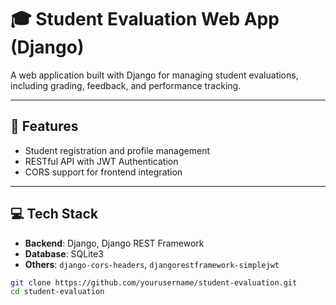 # 🎓 Student Evaluation Web App (Django)

A web application built with Django for managing student evaluations, including grading, feedback, and performance tracking.

---

## 🔧 Features

- Student registration and profile management
- RESTful API with JWT Authentication  
- CORS support for frontend integration

---

## 💻 Tech Stack

- **Backend**: Django, Django REST Framework  
- **Database**: SQLite3 
- **Others**: `django-cors-headers`, `djangorestframework-simplejwt`

```bash
git clone https://github.com/yourusername/student-evaluation.git
cd student-evaluation
```
